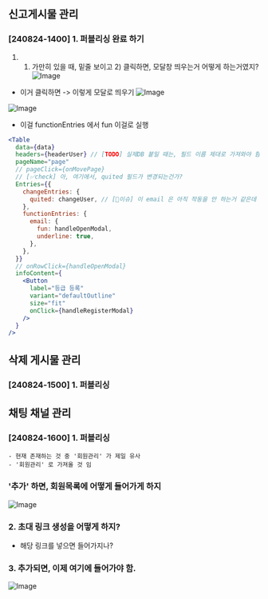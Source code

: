 ## 신고게시물 관리

### [240824-1400] 1. 퍼블리싱 완료 하기

1. 1. 가만히 있을 때, 밑줄 보이고 2) 클릭하면, 모달창 띄우는거 어떻게 하는거였지?
      ![Image](https://i.imgur.com/TkLf7v5.png)

- 이거 클릭하면 -> 이렇게 모달로 띄우기
  ![Image](https://i.imgur.com/1ArpUzF.png)

![Image](https://i.imgur.com/qv1K3G3.png)

- 이걸 functionEntries 에서 fun 이걸로 실행

```jsx
<Table
  data={data}
  headers={headerUser} // [TODO] 실제DB 붙일 때는, 필드 이름 제대로 가져와야 함
  pageName="page"
  // pageClick={onMovePage}
  // [✅check] 아, 여기에서, quited 필드가 변경되는건가?
  Entries={{
    changeEntries: {
      quited: changeUser, // [📛이슈] 이 email 은 아직 작동을 안 하는거 같은데
    },
    functionEntries: {
      email: {
        fun: handleOpenModal,
        underline: true,
      },
    },
  }}
  // onRowClick={handleOpenModal}
  infoContent={
    <Button
      label="등급 등록"
      variant="defaultOutline"
      size="fit"
      onClick={handleRegisterModal}
    />
  }
/>
```

## 삭제 게시물 관리

### [240824-1500] 1. 퍼블리싱

## 채팅 채널 관리

### [240824-1600] 1. 퍼블리싱

```
- 현재 존재하는 것 중 '회원관리' 가 제일 유사
- '회원관리' 로 가져올 것 임
```

### '추가' 하면, 회원목록에 어떻게 들어가게 하지
![Image](https://i.imgur.com/U8SDMxu.png)


### 2. 초대 링크 생성을 어떻게 하지?

- 해당 링크를 넣으면 들어가지나?


### 3. 추가되면, 이제 여기에 들어가야 함. 

![Image](https://i.imgur.com/qcjVh5J.png)